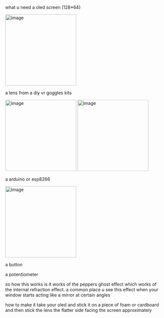 what u need 
a oled screen (128*64) 

<img width="225" height="225" alt="image" src="https://github.com/user-attachments/assets/9998ac0c-f254-4460-9915-4774ebb10855" />


a lens from a diy vr goggles kits


<img width="225" height="225" alt="image" src="https://github.com/user-attachments/assets/85e87ea8-5d34-47c2-bfdc-5940dc8b6985" />

<img width="225" height="225" alt="image" src="https://github.com/user-attachments/assets/1b893a46-acb9-4f11-bafa-663d9332bfac" />

a arduino or esp8266

<img width="225" height="225" alt="image" src="https://github.com/user-attachments/assets/a990bfdd-27d3-494a-8b19-437b5ada4c27" />

a button

a potentiometer

so how this works is it works of the peppers ghost effect which works of the internal refraction effect. a common place u see this effect when your window starts acting like a mirror at certain angles

how to make it 
take your oled and stick it on a piece of foam or cardboard and then stick the lens the flatter side facing the screen approximately
